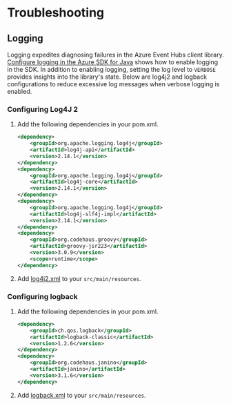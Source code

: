 # Troubleshooting

## Logging

Logging expedites diagnosing failures in the Azure Event Hubs client library.  [Configure logging in the Azure SDK for
Java][logging] shows how to enable logging in the SDK. In addition to enabling logging, setting the log level to
`VERBOSE` provides insights into the library's state.  Below are log4j2 and logback configurations to reduce excessive
log messages when verbose logging is enabled.

### Configuring Log4J 2

1. Add the following dependencies in your pom.xml.
    ```xml
    <dependency>
        <groupId>org.apache.logging.log4j</groupId>
        <artifactId>log4j-api</artifactId>
        <version>2.14.1</version>
    </dependency>
    <dependency>
        <groupId>org.apache.logging.log4j</groupId>
        <artifactId>log4j-core</artifactId>
        <version>2.14.1</version>
    </dependency>
    <dependency>
        <groupId>org.apache.logging.log4j</groupId>
        <artifactId>log4j-slf4j-impl</artifactId>
        <version>2.14.1</version>
    </dependency>
    <dependency>
        <groupId>org.codehaus.groovy</groupId>
        <artifactId>groovy-jsr223</artifactId>
        <version>3.0.9</version>
        <scope>runtime</scope>
    </dependency>
    ```
2. Add [log4j2.xml][log4j2] to your `src/main/resources`.

### Configuring logback

1. Add the following dependencies in your pom.xml.
    ```xml
    <dependency>
        <groupId>ch.qos.logback</groupId>
        <artifactId>logback-classic</artifactId>
        <version>1.2.6</version>
    </dependency>
    <dependency>
        <groupId>org.codehaus.janino</groupId>
        <artifactId>janino</artifactId>
        <version>3.1.6</version>
    </dependency>
    ```
1. Add [logback.xml][logback] to your `src/main/resources`.

<!-- Links --->
[logging]: https://docs.microsoft.com/azure/developer/java/sdk/logging-overview
[log4j2]: https://github.com/Azure/azure-sdk-for-java/tree/main/sdk/eventhubs/azure-messaging-eventhubs/docs/log4j2.xml
[logback]: https://github.com/Azure/azure-sdk-for-java/tree/main/sdk/eventhubs/azure-messaging-eventhubs/docs/logback.xml
